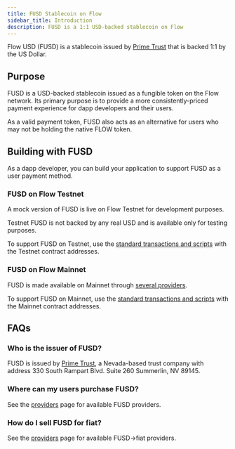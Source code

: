```yaml
---
title: FUSD Stablecoin on Flow
sidebar_title: Introduction
description: FUSD is a 1:1 USD-backed stablecoin on Flow
---
```


Flow USD (FUSD) is a stablecoin 
issued by [Prime Trust](https://www.primetrust.com/)
that is backed 1:1 by the US Dollar.

## Purpose

FUSD is a USD-backed stablecoin issued as a fungible 
token on the Flow network. Its primary purpose is to provide 
a more consistently-priced payment experience for dapp developers 
and their users.

As a valid payment token, FUSD also acts as an alternative for users who may not be holding the native FLOW token.

## Building with FUSD

As a dapp developer, you can build your application to support
FUSD as a user payment method.

### FUSD on Flow Testnet

A mock version of FUSD is live on Flow Testnet for development purposes.

Testnet FUSD is not backed by any real USD and is available
only for testing purposes.

To support FUSD on Testnet, use the [standard transactions and scripts](/fusd/transactions) with the
Testnet contract addresses.

### FUSD on Flow Mainnet

FUSD is made available on Mainnet through [several providers](/fusd/providers/#mainnet).

To support FUSD on Mainnet, use the [standard transactions and scripts](/fusd/transactions) with the
Mainnet contract addresses.

## FAQs

### Who is the issuer of FUSD?

FUSD is issued by [Prime Trust](https://www.primetrust.com/), 
a Nevada-based trust company with address 330 South Rampart Blvd. Suite 260
Summerlin, NV 89145.

### Where can my users purchase FUSD?

See the [providers](/fusd/providers/) page for available FUSD providers.

### How do I sell FUSD for fiat?

See the [providers](/fusd/providers/) page for available FUSD->fiat providers.
